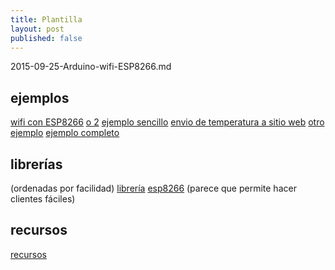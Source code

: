 ```yaml
---
title: Plantilla
layout: post
published: false
---
```

2015-09-25-Arduino-wifi-ESP8266.md


## ejemplos

[wifi con ESP8266](http://www.prometec.net/arduino-wifi/) 
[o 2](http://www.leantec.es/blog/26_Como-conectar-Arduino-a-una-red-WIFi-con-el-m.html)
[ejemplo sencillo](http://allaboutee.com/2014/12/30/esp8266-and-arduino-webserver/)
[envio de temperatura a sitio web](http://www.instructables.com/id/ESP8266-Wifi-Temperature-Logger/)
[otro ejemplo](http://contractorwolf.com/esp8266-wifi-arduino-micro/)
[ejemplo completo](https://harizanov.com/2014/11/esp8266-powered-web-server-led-control-dht22-temperaturehumidity-sensor-reading/)

## librerías 
(ordenadas por facilidad)
[librería](https://github.com/itead/ITEADLIB_Arduino_WeeESP8266)
[esp8266](https://github.com/Diaoul/arduino-ESP8266) (parece que permite hacer clientes fáciles)

## recursos

[recursos](http://yaab-arduino.blogspot.com.es/2015/03/esp8266-resources.html)